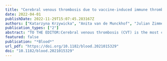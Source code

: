 ```yaml
---
title: "Cerebral venous thrombosis due to vaccine-induced immune thrombotic thrombocytopenia after a second ChAdOx1 nCoV-19 dose"
date: 2022-04-01
publishDate: 2022-11-29T15:07:45.283167Z
authors: ["Katarzyna Krzywicka", "Anita van de Munckhof", "Julian Zimmermann", "Felix J. Bode", "Giovanni Frisullo", "Theodoros Karapanayiotides", "Bernd Pötzsch", "Mayte Sánchez van Kammen", "Mirjam R. Heldner", "Marcel Arnold", "Johanna A. Kremer Hovinga", "José M. Ferro", "Diana Aguiar de Sousa", "Jonathan M. Coutinho", "for the Cerebral Venous Sinus Thrombosis With Thrombocytopenia Syndrome Study Group"]
publication_types: ["2"]
abstract: "TO THE EDITOR:Cerebral venous thrombosis (CVT) is the most common and severe manifestation of vaccine-induced immune thrombotic thrombocytopenia (VITT), which is a rare side effect of the SARS-CoV-2 vaccine ChAdOx1 nCoV-19 (Vaxzevria, AstraZeneca/Oxford).1-4 The absolute risk of VITT and VITT-related CVT is estimated at 20 and 8 per million first doses of ChAdOx1 nCoV-19, respectively.5,6So far, no definite VITT cases occurring after a second ChAdOx1 nCoV-19 vaccine dose have been reported, raising the question of whether VITT only occurs after a first dose. Two pharmacovigilance studies reported cases of thrombosis with thrombocytopenia after a second ChAdOx1 nCoV-19 dose, but because of lack of clinical data, none of these could be classified as VITT.7-9 Knowledge on whether VITT can occur after a second ChAdOx1 nCoV-19 dose is relevant for clinicians and policymakers, especially in low- and middle-income countries, which are currently the main users of adenovirus-based vaccines.10"
featured: false
publication: "*Blood*"
url_pdf: "https://doi.org/10.1182/blood.2021015329"
doi: "10.1182/blood.2021015329"
---
```


